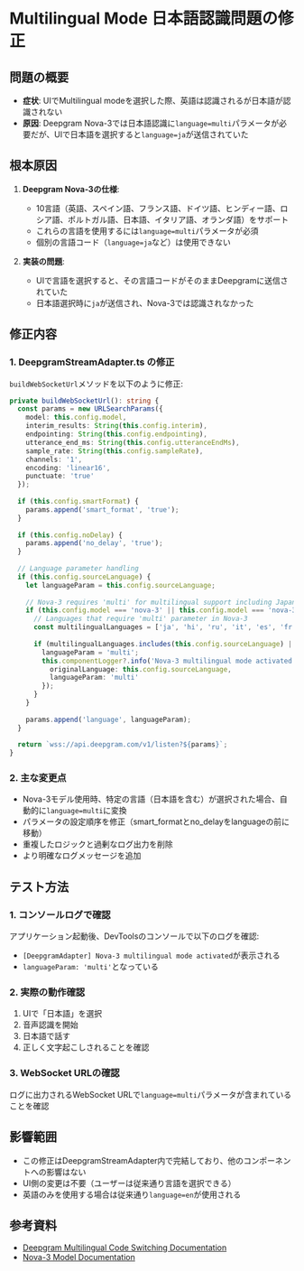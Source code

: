 # Multilingual Mode 日本語認識問題の修正

## 問題の概要
- **症状**: UIでMultilingual modeを選択した際、英語は認識されるが日本語が認識されない
- **原因**: Deepgram Nova-3では日本語認識に`language=multi`パラメータが必要だが、UIで日本語を選択すると`language=ja`が送信されていた

## 根本原因
1. **Deepgram Nova-3の仕様**:
   - 10言語（英語、スペイン語、フランス語、ドイツ語、ヒンディー語、ロシア語、ポルトガル語、日本語、イタリア語、オランダ語）をサポート
   - これらの言語を使用するには`language=multi`パラメータが必須
   - 個別の言語コード（`language=ja`など）は使用できない

2. **実装の問題**:
   - UIで言語を選択すると、その言語コードがそのままDeepgramに送信されていた
   - 日本語選択時に`ja`が送信され、Nova-3では認識されなかった

## 修正内容

### 1. DeepgramStreamAdapter.ts の修正
`buildWebSocketUrl`メソッドを以下のように修正:

```typescript
private buildWebSocketUrl(): string {
  const params = new URLSearchParams({
    model: this.config.model,
    interim_results: String(this.config.interim),
    endpointing: String(this.config.endpointing),
    utterance_end_ms: String(this.config.utteranceEndMs),
    sample_rate: String(this.config.sampleRate),
    channels: '1',
    encoding: 'linear16',
    punctuate: 'true'
  });
  
  if (this.config.smartFormat) {
    params.append('smart_format', 'true');
  }
  
  if (this.config.noDelay) {
    params.append('no_delay', 'true');
  }
  
  // Language parameter handling
  if (this.config.sourceLanguage) {
    let languageParam = this.config.sourceLanguage;
    
    // Nova-3 requires 'multi' for multilingual support including Japanese
    if (this.config.model === 'nova-3' || this.config.model === 'nova-3-ea') {
      // Languages that require 'multi' parameter in Nova-3
      const multilingualLanguages = ['ja', 'hi', 'ru', 'it', 'es', 'fr', 'de', 'pt', 'nl'];
      
      if (multilingualLanguages.includes(this.config.sourceLanguage) || this.config.sourceLanguage === 'multi') {
        languageParam = 'multi';
        this.componentLogger?.info('Nova-3 multilingual mode activated', {
          originalLanguage: this.config.sourceLanguage,
          languageParam: 'multi'
        });
      }
    }
    
    params.append('language', languageParam);
  }
  
  return `wss://api.deepgram.com/v1/listen?${params}`;
}
```

### 2. 主な変更点
- Nova-3モデル使用時、特定の言語（日本語を含む）が選択された場合、自動的に`language=multi`に変換
- パラメータの設定順序を修正（smart_formatとno_delayをlanguageの前に移動）
- 重複したロジックと過剰なログ出力を削除
- より明確なログメッセージを追加

## テスト方法

### 1. コンソールログで確認
アプリケーション起動後、DevToolsのコンソールで以下のログを確認:
- `[DeepgramAdapter] Nova-3 multilingual mode activated`が表示される
- `languageParam: 'multi'`となっている

### 2. 実際の動作確認
1. UIで「日本語」を選択
2. 音声認識を開始
3. 日本語で話す
4. 正しく文字起こしされることを確認

### 3. WebSocket URLの確認
ログに出力されるWebSocket URLで`language=multi`パラメータが含まれていることを確認

## 影響範囲
- この修正はDeepgramStreamAdapter内で完結しており、他のコンポーネントへの影響はない
- UI側の変更は不要（ユーザーは従来通り言語を選択できる）
- 英語のみを使用する場合は従来通り`language=en`が使用される

## 参考資料
- [Deepgram Multilingual Code Switching Documentation](https://developers.deepgram.com/docs/multilingual-code-switching)
- [Nova-3 Model Documentation](https://developers.deepgram.com/docs/models-languages-overview)